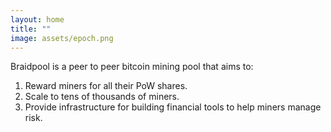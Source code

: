 ```yaml
---
layout: home
title: ""
image: assets/epoch.png
---
```


Braidpool is a peer to peer bitcoin mining pool that aims to:

1. Reward miners for all their PoW shares.
2. Scale to tens of thousands of miners.
3. Provide infrastructure for building financial tools to help miners manage risk.
